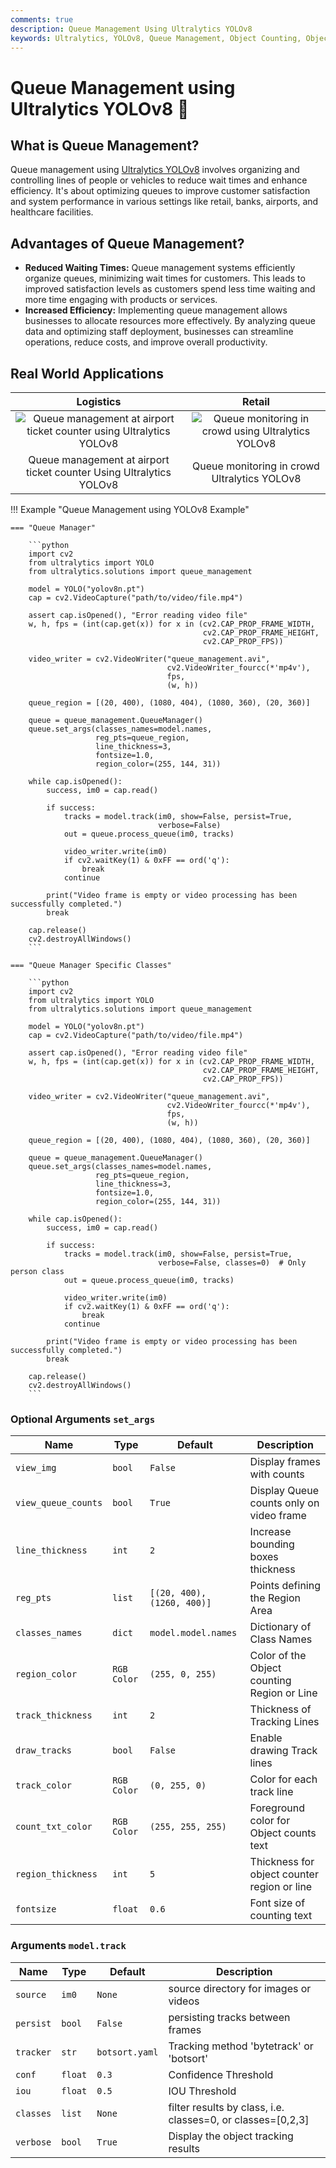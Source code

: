 ```yaml
---
comments: true
description: Queue Management Using Ultralytics YOLOv8
keywords: Ultralytics, YOLOv8, Queue Management, Object Counting, Object Tracking, Object Detection, Notebook, IPython Kernel, CLI, Python SDK
---
```


# Queue Management using Ultralytics YOLOv8 🚀

## What is Queue Management?

Queue management using [Ultralytics YOLOv8](https://github.com/ultralytics/ultralytics/) involves organizing and controlling lines of people or vehicles to reduce wait times and enhance efficiency. It's about optimizing queues to improve customer satisfaction and system performance in various settings like retail, banks, airports, and healthcare facilities.

## Advantages of Queue Management?

- **Reduced Waiting Times:** Queue management systems efficiently organize queues, minimizing wait times for customers. This leads to improved satisfaction levels as customers spend less time waiting and more time engaging with products or services.
- **Increased Efficiency:** Implementing queue management allows businesses to allocate resources more effectively. By analyzing queue data and optimizing staff deployment, businesses can streamline operations, reduce costs, and improve overall productivity.

## Real World Applications

|                                                                                  Logistics                                                                                  |                                                                           Retail                                                                           |
|:---------------------------------------------------------------------------------------------------------------------------------------------------------------------------:|:----------------------------------------------------------------------------------------------------------------------------------------------------------:|
| ![Queue management at airport ticket counter using Ultralytics YOLOv8](https://github.com/RizwanMunawar/RizwanMunawar/assets/62513924/10487e76-bf60-4a9c-a0f3-5a75a05fa7a3) | ![Queue monitoring in crowd using Ultralytics YOLOv8](https://github.com/RizwanMunawar/RizwanMunawar/assets/62513924/dcc6d2ca-5576-434d-83c6-e57fe07bc693) |
|                                                     Queue management at airport ticket counter Using Ultralytics YOLOv8                                                     |                                                        Queue monitoring in crowd Ultralytics YOLOv8                                                        |

!!! Example "Queue Management using YOLOv8 Example"

    === "Queue Manager"

        ```python
        import cv2
        from ultralytics import YOLO
        from ultralytics.solutions import queue_management

        model = YOLO("yolov8n.pt")
        cap = cv2.VideoCapture("path/to/video/file.mp4")

        assert cap.isOpened(), "Error reading video file"
        w, h, fps = (int(cap.get(x)) for x in (cv2.CAP_PROP_FRAME_WIDTH,
                                               cv2.CAP_PROP_FRAME_HEIGHT,
                                               cv2.CAP_PROP_FPS))

        video_writer = cv2.VideoWriter("queue_management.avi",
                                       cv2.VideoWriter_fourcc(*'mp4v'),
                                       fps,
                                       (w, h))

        queue_region = [(20, 400), (1080, 404), (1080, 360), (20, 360)]

        queue = queue_management.QueueManager()
        queue.set_args(classes_names=model.names,
                       reg_pts=queue_region,
                       line_thickness=3,
                       fontsize=1.0,
                       region_color=(255, 144, 31))

        while cap.isOpened():
            success, im0 = cap.read()

            if success:
                tracks = model.track(im0, show=False, persist=True,
                                     verbose=False)
                out = queue.process_queue(im0, tracks)

                video_writer.write(im0)
                if cv2.waitKey(1) & 0xFF == ord('q'):
                    break
                continue

            print("Video frame is empty or video processing has been successfully completed.")
            break

        cap.release()
        cv2.destroyAllWindows()
        ```

    === "Queue Manager Specific Classes"

        ```python
        import cv2
        from ultralytics import YOLO
        from ultralytics.solutions import queue_management

        model = YOLO("yolov8n.pt")
        cap = cv2.VideoCapture("path/to/video/file.mp4")

        assert cap.isOpened(), "Error reading video file"
        w, h, fps = (int(cap.get(x)) for x in (cv2.CAP_PROP_FRAME_WIDTH,
                                               cv2.CAP_PROP_FRAME_HEIGHT,
                                               cv2.CAP_PROP_FPS))

        video_writer = cv2.VideoWriter("queue_management.avi",
                                       cv2.VideoWriter_fourcc(*'mp4v'),
                                       fps,
                                       (w, h))

        queue_region = [(20, 400), (1080, 404), (1080, 360), (20, 360)]

        queue = queue_management.QueueManager()
        queue.set_args(classes_names=model.names,
                       reg_pts=queue_region,
                       line_thickness=3,
                       fontsize=1.0,
                       region_color=(255, 144, 31))

        while cap.isOpened():
            success, im0 = cap.read()

            if success:
                tracks = model.track(im0, show=False, persist=True,
                                     verbose=False, classes=0)  # Only person class
                out = queue.process_queue(im0, tracks)

                video_writer.write(im0)
                if cv2.waitKey(1) & 0xFF == ord('q'):
                    break
                continue

            print("Video frame is empty or video processing has been successfully completed.")
            break

        cap.release()
        cv2.destroyAllWindows()
        ```

### Optional Arguments `set_args`

| Name                | Type        | Default                    | Description                                 |
|---------------------|-------------|----------------------------|---------------------------------------------|
| `view_img`          | `bool`      | `False`                    | Display frames with counts                  |
| `view_queue_counts` | `bool`      | `True`                     | Display Queue counts only on video frame    |
| `line_thickness`    | `int`       | `2`                        | Increase bounding boxes thickness           |
| `reg_pts`           | `list`      | `[(20, 400), (1260, 400)]` | Points defining the Region Area             |
| `classes_names`     | `dict`      | `model.model.names`        | Dictionary of Class Names                   |
| `region_color`      | `RGB Color` | `(255, 0, 255)`            | Color of the Object counting Region or Line |
| `track_thickness`   | `int`       | `2`                        | Thickness of Tracking Lines                 |
| `draw_tracks`       | `bool`      | `False`                    | Enable drawing Track lines                  |
| `track_color`       | `RGB Color` | `(0, 255, 0)`              | Color for each track line                   |
| `count_txt_color`   | `RGB Color` | `(255, 255, 255)`          | Foreground color for Object counts text     |
| `region_thickness`  | `int`       | `5`                        | Thickness for object counter region or line |
| `fontsize`          | `float`     | `0.6`                      | Font size of counting text                  |

### Arguments `model.track`

| Name      | Type    | Default        | Description                                                 |
|-----------|---------|----------------|-------------------------------------------------------------|
| `source`  | `im0`   | `None`         | source directory for images or videos                       |
| `persist` | `bool`  | `False`        | persisting tracks between frames                            |
| `tracker` | `str`   | `botsort.yaml` | Tracking method 'bytetrack' or 'botsort'                    |
| `conf`    | `float` | `0.3`          | Confidence Threshold                                        |
| `iou`     | `float` | `0.5`          | IOU Threshold                                               |
| `classes` | `list`  | `None`         | filter results by class, i.e. classes=0, or classes=[0,2,3] |
| `verbose` | `bool`  | `True`         | Display the object tracking results                         |
